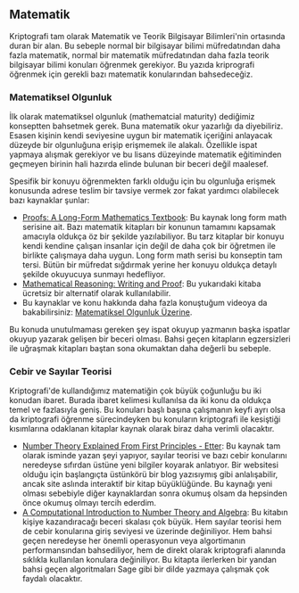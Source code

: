 ## Matematik

Kriptografi tam olarak Matematik ve Teorik Bilgisayar Bilimleri'nin ortasında duran bir alan. Bu sebeple normal bir bilgisayar bilimi müfredatından daha fazla matematik, normal bir matematik müfredatından daha fazla teorik bilgisayar bilimi konuları öğrenmek gerekiyor. Bu yazıda kriprografi öğrenmek için gerekli bazı matematik konularından bahsedeceğiz.

### Matematiksel Olgunluk

İlk olarak matematiksel olgunluk (mathematcial maturity) dediğimiz konseptten bahsetmek gerek. Buna matematik okur yazarlığı da diyebiliriz. Esasen kişinin kendi seviyesine uygun bir matematik içeriğini anlayacak düzeyde bir olgunluğuna erişip erişmemek ile alakalı. Özellikle ispat yapmaya alışmak gerekiyor ve bu lisans düzeyinde matematik eğitiminden geçmeyen birinin hali hazırda elinde bulunan bir beceri değil maalesef.

Spesifik bir konuyu öğrenmekten farklı olduğu için bu olgunluğa erişmek konusunda adrese teslim bir tavsiye vermek zor fakat yardımcı olabilecek bazı kaynaklar şunlar:
- [Proofs: A Long-Form Mathematics Textbook](https://longformmath.com/proofs-home): Bu kaynak long form math serisine ait. Bazı matematik kitapları bir konunun tamamını kapsamak amacıyla oldukça öz bir şekilde yazılabiliyor. Bu tarz kitaplar bir konuyu kendi kendine çalışan insanlar için değil de daha çok bir öğretmen ile birlikte çalışmaya daha uygun. Long form math serisi bu konseptin tam tersi. Bütün bir müfredat sığdırmak yerine her konuyu oldukça detaylı şekilde okuyucuya sunmayı hedefliyor.
- [Mathematical Reasoning: Writing and Proof](https://www.tedsundstrom.com/mathematical-reasoning-writing-and-proof): Bu yukarıdaki kitaba ücretsiz bir alternatif olarak kullanılabilir.
- Bu kaynaklar ve konu hakkında daha fazla konuştuğum videoya da bakabilirsiniz: [Matematiksel Olgunluk Üzerine](https://youtu.be/pAi4T7Uxv8I).

Bu konuda unutulmaması gereken şey ispat okuyup yazmanın başka ispatlar okuyup yazarak gelişen bir beceri olması. Bahsi geçen kitapların egzersizleri ile uğraşmak kitapları baştan sona okumaktan daha değerli bu sebeple.

### Cebir ve Sayılar Teorisi

Kriptografi'de kullandığımız matematiğin çok büyük çoğunluğu bu iki konudan ibaret. Burada ibaret kelimesi kullanılsa da iki konu da oldukça temel ve fazlasıyla geniş. Bu konuları başlı başına çalışmanın keyfi ayrı olsa da kriptografi öğrenme sürecindeyken bu konuların kriptografi ile kesiştiği kısımlarına odaklanan kitaplar kaynak olarak biraz daha verimli olacaktır.

- [Number Theory Explained From First Principles - Etter](https://explained-from-first-principles.com/number-theory/): Bu kaynak tam olarak isminde yazan şeyi yapıyor, sayılar teorisi ve bazı cebir konularını neredeyse sıfırdan üstüne yeni bilgiler koyarak anlatıyor. Bir websitesi olduğu için başlangıçta üstünkörü bir blog yazısıymış gibi anlalışabilir, ancak site aslında interaktif bir kitap büyüklüğünde. Bu kaynağı yeni olması sebebiyle diğer kaynaklardan sonra okumuş olsam da hepsinden önce okumuş olmayı tercih ederdim.
- [A Computational Introduction to Number Theory and Algebra](https://shoup.net/ntb/): Bu kitabın kişiye kazandıracağı beceri skalası çok büyük. Hem sayılar teorisi hem de cebir konularına giriş seviyesi ve üzerinde değiniliyor. Hem bahsi geçen neredeyse her önemli operasyonun veya algortimanın performansından bahsediliyor, hem de direkt olarak kriptografi alanında sıklıkla kullanılan konulara değiniliyor. Bu kitapta ilerlerken bir yandan bahsi geçen algoritmaları Sage gibi bir dilde yazmaya çalışmak çok faydalı olacaktır.

